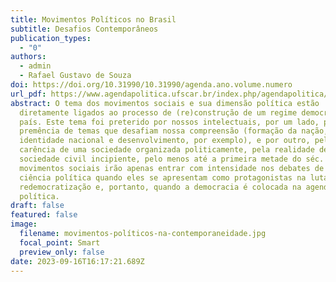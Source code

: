 ```yaml
---
title: Movimentos Políticos no Brasil
subtitle: Desafios Contemporâneos
publication_types:
  - "0"
authors:
  - admin
  - Rafael Gustavo de Souza
doi: https://doi.org/10.31990/10.31990/agenda.ano.volume.numero
url_pdf: https://www.agendapolitica.ufscar.br/index.php/agendapolitica/article/view/15/12
abstract: O tema dos movimentos sociais e sua dimensão política estão
  diretamente ligados ao processo de (re)construção de um regime democrático no
  país. Este tema foi preterido por nossos intelectuais, por um lado, pela
  premência de temas que desafiam nossa compreensão (formação da nação,
  identidade nacional e desenvolvimento, por exemplo), e por outro, pela
  carência de uma sociedade organizada politicamente, pela realidade de uma
  sociedade civil incipiente, pelo menos até a primeira metade do séc. XX. Os
  movimentos sociais irão apenas entrar com intensidade nos debates de nossa
  ciência política quando eles se apresentam como protagonistas na luta pela
  redemocratização e, portanto, quando a democracia é colocada na agenda
  política.
draft: false
featured: false
image:
  filename: movimentos-políticos-na-contemporaneidade.jpg
  focal_point: Smart
  preview_only: false
date: 2023-09-16T16:17:21.689Z
---
```

